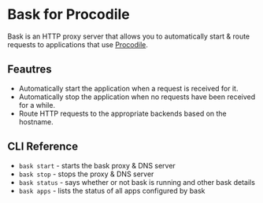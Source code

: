 # Bask for Procodile

Bask is an HTTP proxy server that allows you to automatically start & route requests to applications that use [Procodile](https://github.com/adamcooke/procodile).

## Feautres

* Automatically start the application when a request is received for it.
* Automatically stop the application when no requests have been received for a while.
* Route HTTP requests to the appropriate backends based on the hostname.

## CLI Reference

* `bask start` - starts the bask proxy & DNS server
* `bask stop` - stops the proxy & DNS server
* `bask status` - says whether or not bask is running and other bask details
* `bask apps` - lists the status of all apps configured by bask
